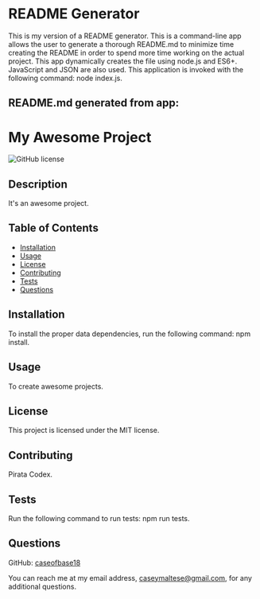 # README Generator

This is my version of a README generator.  This is a command-line app allows the user to generate a thorough README.md to minimize time creating the README in order to spend more time working on the actual project.  This app dynamically creates the file using node.js and ES6+.  JavaScript and JSON are also used.  This application is invoked with the following command: node index.js.

## README.md generated from app:  

 # My Awesome Project
  ![GitHub license](https://img.shields.io/badge/license-MIT-blueviolet.svg)
  ## Description
  It's an awesome project.
  ## Table of Contents
  * [Installation](#installation)
  * [Usage](#usage)
  * [License](#license)
  * [Contributing](#contributing)
  * [Tests](#tests)
  * [Questions](#questions)
  ## Installation
  To install the proper data dependencies, run the following command: npm install.
  ## Usage
  To create awesome projects.
  ## License
  This project is licensed under the MIT license.
  ## Contributing
  Pirata Codex.
  ## Tests
  Run the following command to run tests: npm run tests.
  ## Questions
  GitHub: [caseofbase18](https://github.com/caseofbase18)  

  You can reach me at my email address, caseymaltese@gmail.com, for any additional questions.